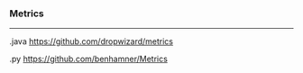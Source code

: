 ### Metrics
---
.java
https://github.com/dropwizard/metrics

.py
https://github.com/benhamner/Metrics

```
```

```
```

```
```

